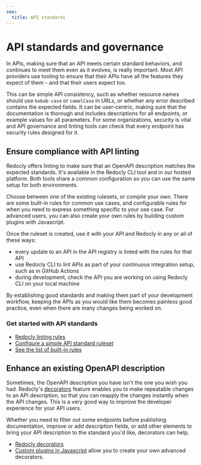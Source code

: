 ```yaml
---
seo:
  title: API standards
---
```


# API standards and governance

In APIs, making sure that an API meets certain standard behaviors, and continues to meet them even as it evolves, is really important. Most API providers use tooling to ensure that their APIs have all the features they expect of them - and that their users expect too.

This can be simple API consistency, such as whether resource names should use `kebab-case` or `camelCase` in URLs, or whether any error described contains the expected fields. It can be user-centric, making sure that the documentation is thorough and includes descriptions for all endpoints, or example values for all parameters. For some organizations, security is vital and API governance and linting tools can check that every endpoint has security rules designed for it.

## Ensure compliance with API linting

Redocly offers linting to make sure that an OpenAPI description matches the expected standards. It's available in the Redocly CLI tool and in our hosted platform. Both tools share a common configuration so you can use the same setup for both environments.

Choose between one of the existing rulesets, or compile your own. There are some built-in rules for common use cases, and configurable rules for when you need to express something specific to your use case. For advanced users, you can also create your own rules by building custom plugins with Javascript.

Once the ruleset is created, use it with your API and Redocly in any or all of these ways:

- every update to an API in the API registry is linted with the rules for that API
- use Redocly CLI to lint APIs as part of your continuous integration setup, such as in GitHub Actions
- during development, check the API you are working on using Redocly CLI on your local machine

By establishing good standards and making them part of your development workflow, keeping the APIs as you would like them becomes painless good practice, even when there are many changes being worked on.

### Get started with API standards

- [Redocly linting rules](./rules.md)
- [Configure a simple API standard ruleset](./guides/configure-rules.md)
- [See the list of built-in rules](./rules/built-in-rules.md)

## Enhance an existing OpenAPI description

Sometimes, the OpenAPI description you have isn't the one you wish you had. Redocly's [decorators](./decorators.md) feature enables you to make repeatable changes to an API description, so that you can reapply the changes instantly when the API changes. This is a very good way to improve the developer experience for your API users.

Whether you need to filter out some endpoints before publishing documentation, improve or add description fields, or add other elements to bring your API description to the standard you'd like, decorators can help.

- [Redocly decorators](./decorators.md)
- [Custom plugins in Javascript](./custom-plugins/index.md) allow you to create your own advanced decorators.
